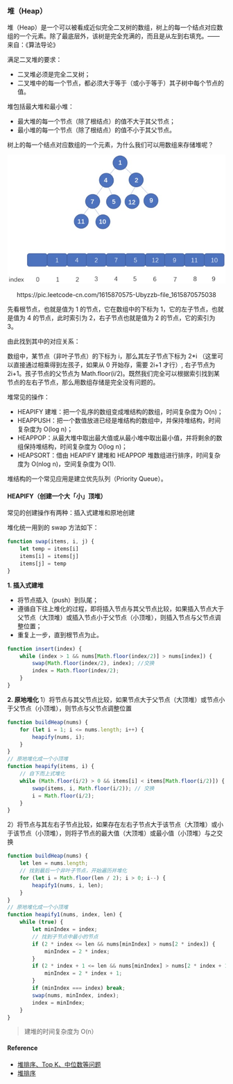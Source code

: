 ### 堆（Heap）

堆（Heap）是一个可以被看成近似完全二叉树的数组，树上的每一个结点对应数组的一个元素。除了最底层外，该树是完全充满的，而且是从左到右填充。—— 来自：《算法导论》

满足二叉堆的要求：
- 二叉堆必须是完全二叉树；
- 二叉堆中的每一个节点，都必须大于等于（或小于等于）其子树中每个节点的值。

堆包括最大堆和最小堆：
- 最大堆的每一个节点（除了根结点）的值不大于其父节点；
- 最小堆的每一个节点（除了根结点）的值不小于其父节点。

树上的每一个结点对应数组的一个元素，为什么我们可以用数组来存储堆呢？

![heap-1](./../../../assets/data-structrue/heap/heap-1.jpg)
<center>https://pic.leetcode-cn.com/1615870575-Ubyzzb-file_1615870575038</center>

先看根节点，也就是值为 1 的节点，它在数组中的下标为 1，它的左子节点，也就是值为 4 的节点，此时索引为 2，右子节点也就是值为 2 的节点，它的索引为 3。

由此找到其中的对应关系：

数组中，某节点（非叶子节点）的下标为 i，那么其左子节点下标为 2*i （这里可以直接通过相乘得到左孩子，如果从 0 开始存，需要 2i+1 才行）, 右子节点为 2i+1。孩子节点的父节点为 Math.floor(i/2)。既然我们完全可以根据索引找到某节点的左右子节点，那么用数组存储是完全没有问题的。

堆常见的操作：

- HEAPIFY 建堆：把一个乱序的数组变成堆结构的数组，时间复杂度为 O(n)；
- HEAPPUSH：把一个数值放进已经是堆结构的数组中，并保持堆结构，时间复杂度为 O(log n)；
- HEAPPOP：从最大堆中取出最大值或从最小堆中取出最小值，并将剩余的数组保持堆结构，时间复杂度为 O(log n)；
- HEAPSORT：借由 HEAPIFY 建堆和 HEAPPOP 堆数组进行排序，时间复杂度为 O(nlog n)，空间复杂度为 O(1).

堆结构的一个常见应用是建立优先队列（Priority Queue）。

#### HEAPIFY（创建一个大「小」顶堆）
常见的创建操作有两种：插入式建堆和原地创建

堆化统一用到的 swap 方法如下：
```js
function swap(items, i, j) {
    let temp = items[i]
    items[i] = items[j]
    items[j] = temp
}
```

**1. 插入式建堆**
- 将节点插入（push）到队尾；
- 遵循自下往上堆化的过程，即将插入节点与其父节点比较，如果插入节点大于父节点（大顶堆）或插入节点小于父节点（小顶堆），则插入节点与父节点调整位置；
- 重复上一步，直到根节点为止。
```js
function insert(index) {
    while (index > 1 && nums[Math.floor(index/2)] > nums[index]) {
        swap(Math.floor(index/2), index); //交换
        index = Math.floor(index/2);
    }
}
```

**2. 原地堆化**
1）将节点与其父节点比较，如果节点大于父节点（大顶堆）或节点小于父节点（小顶堆），则节点与父节点调整位置
```js
function buildHeap(nums) {
    for (let i = 1; i <= nums.length; i++) {
        heapify(nums, i);
    }
}
// 原地堆化成一个小顶堆
function heapify(items, i) {
    // 自下而上式堆化
    while (Math.floor(i/2) > 0 && items[i] < items[Math.floor(i/2)]) {  
        swap(items, i, Math.floor(i/2)); // 交换 
        i = Math.floor(i/2); 
    }
} 
```

2）将节点与其左右子节点比较，如果存在左右子节点大于该节点（大顶堆）或小于该节点（小顶堆），则将子节点的最大值（大顶堆）或最小值（小顶堆）与之交换
```js
function buildHeap(nums) {
    let len = nums.length;
    // 找到最后一个非叶子节点，开始遍历并堆化
    for (let i = Math.floor(len / 2); i > 0; i--) {
        heapify1(nums, i, len);
    }
}
// 原地堆化成一个小顶堆
function heapify1(nums, index, len) {
    while (true) {
        let minIndex = index;
        // 找到子节点中最小的节点
        if (2 * index <= len && nums[minIndex] > nums[2 * index]) {
            minIndex = 2 * index;
        }
        if (2 * index + 1 <= len && nums[minIndex] > nums[2 * index + 1]) {
            minIndex = 2 * index + 1;
        }
        if (minIndex === index) break;
        swap(nums, minIndex, index);
        index = minIndex;
    }
}
```

> 建堆的时间复杂度为 O(n）

#### Reference
- [堆排序、Top K、中位数等问题](https://github.com/sisterAn/JavaScript-Algorithms/issues/60)
- [堆排序](https://github.com/chefyuan/algorithm-base/blob/main/animation-simulation/%E6%95%B0%E6%8D%AE%E7%BB%93%E6%9E%84%E5%92%8C%E7%AE%97%E6%B3%95/%E5%A0%86%E6%8E%92%E5%BA%8F.md)